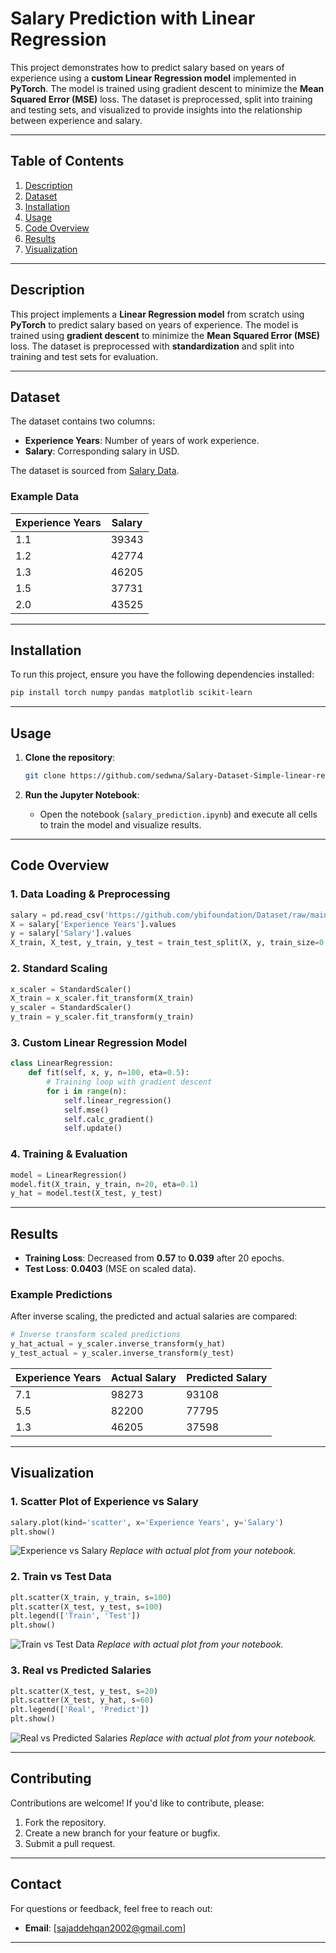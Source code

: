 # Salary Prediction with Linear Regression

This project demonstrates how to predict salary based on years of experience using a **custom Linear Regression model** implemented in **PyTorch**. The model is trained using gradient descent to minimize the **Mean Squared Error (MSE)** loss. The dataset is preprocessed, split into training and testing sets, and visualized to provide insights into the relationship between experience and salary.

---

## Table of Contents

1. [Description](#description)
2. [Dataset](#dataset)
3. [Installation](#installation)
4. [Usage](#usage)
5. [Code Overview](#code-overview)
6. [Results](#results)
7. [Visualization](#visualization)

---

## Description

This project implements a **Linear Regression model** from scratch using **PyTorch** to predict salary based on years of experience. The model is trained using **gradient descent** to minimize the **Mean Squared Error (MSE)** loss. The dataset is preprocessed with **standardization** and split into training and test sets for evaluation.

---

## Dataset

The dataset contains two columns:
- **Experience Years**: Number of years of work experience.
- **Salary**: Corresponding salary in USD.

The dataset is sourced from [Salary Data](https://github.com/ybifoundation/Dataset/raw/main/Salary%20Data.csv).

### Example Data

| Experience Years | Salary  |
|------------------|---------|
| 1.1              | 39343   |
| 1.2              | 42774   |
| 1.3              | 46205   |
| 1.5              | 37731   |
| 2.0              | 43525   |

---

## Installation

To run this project, ensure you have the following dependencies installed:

```bash
pip install torch numpy pandas matplotlib scikit-learn
```

---

## Usage

1. **Clone the repository**:
   ```bash
   git clone https://github.com/sedwna/Salary-Dataset-Simple-linear-regression-with-pytorch.git
   ```

2. **Run the Jupyter Notebook**:
   - Open the notebook (`salary_prediction.ipynb`) and execute all cells to train the model and visualize results.

---

## Code Overview

### 1. **Data Loading & Preprocessing**
   ```python
   salary = pd.read_csv('https://github.com/ybifoundation/Dataset/raw/main/Salary%20Data.csv')
   X = salary['Experience Years'].values
   y = salary['Salary'].values
   X_train, X_test, y_train, y_test = train_test_split(X, y, train_size=0.7)
   ```

### 2. **Standard Scaling**
   ```python
   x_scaler = StandardScaler()
   X_train = x_scaler.fit_transform(X_train)
   y_scaler = StandardScaler()
   y_train = y_scaler.fit_transform(y_train)
   ```

### 3. **Custom Linear Regression Model**
   ```python
   class LinearRegression:
       def fit(self, x, y, n=100, eta=0.5):
           # Training loop with gradient descent
           for i in range(n):
               self.linear_regression()
               self.mse()
               self.calc_gradient()
               self.update()
   ```

### 4. **Training & Evaluation**
   ```python
   model = LinearRegression()
   model.fit(X_train, y_train, n=20, eta=0.1)
   y_hat = model.test(X_test, y_test)
   ```

---

## Results

- **Training Loss**: Decreased from **0.57** to **0.039** after 20 epochs.
- **Test Loss**: **0.0403** (MSE on scaled data).

### Example Predictions
After inverse scaling, the predicted and actual salaries are compared:

```python
# Inverse transform scaled predictions
y_hat_actual = y_scaler.inverse_transform(y_hat)
y_test_actual = y_scaler.inverse_transform(y_test)
```

| Experience Years | Actual Salary | Predicted Salary |
|------------------|---------------|------------------|
| 7.1              | 98273         | 93108            |
| 5.5              | 82200         | 77795            |
| 1.3              | 46205         | 37598            |

---

## Visualization

### 1. **Scatter Plot of Experience vs Salary**
   ```python
   salary.plot(kind='scatter', x='Experience Years', y='Salary')
   plt.show()
   ```

   ![Experience vs Salary](../photo/p1.png) *Replace with actual plot from your notebook.*

### 2. **Train vs Test Data**
   ```python
   plt.scatter(X_train, y_train, s=100)
   plt.scatter(X_test, y_test, s=100)
   plt.legend(['Train', 'Test'])
   plt.show()
   ```

   ![Train vs Test Data](train_vs_test.png) *Replace with actual plot from your notebook.*

### 3. **Real vs Predicted Salaries**
   ```python
   plt.scatter(X_test, y_test, s=20)
   plt.scatter(X_test, y_hat, s=60)
   plt.legend(['Real', 'Predict'])
   plt.show()
   ```

   ![Real vs Predicted Salaries](real_vs_predict.png) *Replace with actual plot from your notebook.*

---

## Contributing

Contributions are welcome! If you'd like to contribute, please:
1. Fork the repository.
2. Create a new branch for your feature or bugfix.
3. Submit a pull request.

---

## Contact

For questions or feedback, feel free to reach out:
- **Email**:  [sajaddehqan2002@gmail.com]

---

